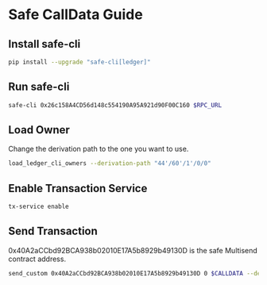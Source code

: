 # Safe CallData Guide

## Install safe-cli

```bash
pip install --upgrade "safe-cli[ledger]"
```

## Run safe-cli

```bash
safe-cli 0x26c158A4CD56d148c554190A95A921d90F00C160 $RPC_URL
```

## Load Owner


Change the derivation path to the one you want to use.

```bash
load_ledger_cli_owners --derivation-path "44'/60'/1'/0/0"
```

## Enable Transaction Service

```bash
tx-service enable
```

## Send Transaction

0x40A2aCCbd92BCA938b02010E17A5b8929b49130D is the safe Multisend contract address.

```bash
send_custom 0x40A2aCCbd92BCA938b02010E17A5b8929b49130D 0 $CALLDATA --delegate
```





